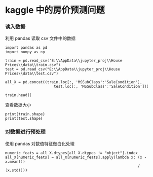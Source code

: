 # kaggle 中的房价预测问题

### 读入数据
利用 pandas 读取 csv 文件中的数据

```{.python .input  n=10}
import pandas as pd
import numpy as np

train = pd.read_csv("E:\\AppData\\jupyter_proj\\House Prices\\data\\train.csv")
test = pd.read_csv("E:\\AppData\\jupyter_proj\\House Prices\\data\\test.csv")

all_X = pd.concat((train.loc[:, 'MSSubClass':'SaleCondition'],
                      test.loc[:, 'MSSubClass':'SaleCondition']))
```

```{.python .input  n=11}
train.head()
```

查看数据大小

```{.python .input  n=12}
print(train.shape)
print(test.shape)
```

### 对数据进行预处理
使用 pandas 对数值特征做白化处理

```{.python .input  n=14}
numeric_feats = all_X.dtypes[all_X.dtypes != "object"].index
all_X[numeric_feats] = all_X[numeric_feats].apply(lambda x: (x - x.mean())
                                                            / (x.std()))
```
